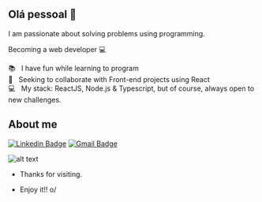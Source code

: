 
## Olá pessoal 👋
I am passionate about solving problems using programming.

Becoming a web developer 💻

  📚 &nbsp; I have fun while learning to program
 <br/> :purple_heart: &nbsp; Seeking to collaborate with Front-end projects using React
 <br/> :computer: &nbsp; My stack: ReactJS, Node.js & Typescript, but of course, always open to new challenges.
 
## About me 
[![Linkedin Badge](https://img.shields.io/badge/-LinkedIn-blue?style=flat-square&logo=Linkedin&logoColor=white&link=linkedin.com/in/rafgls/)](https://linkedin.com/in/rafgls/)
[![Gmail Badge](https://img.shields.io/badge/-Gmail-c14438?style=flat-square&logo=Gmail&logoColor=white&link=mailto:rafaelgaedke@gmail.com)](mailto:rafaelgaedke@gmail.com)

![alt text](https://i.imgur.com/f5Qbthm.jpg)


- Thanks for visiting. 

- Enjoy it!! o/

